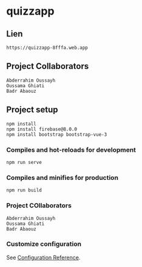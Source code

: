 # quizzapp

## Lien 
```
https://quizzapp-8fffa.web.app
```

## Project Collaborators
```
Abderrahim Oussayh
Oussama Ghiati
Badr Abaouz
```

## Project setup
```
npm install
npm install firebase@8.0.0
npm install bootstrap bootstrap-vue-3
```

### Compiles and hot-reloads for development
```
npm run serve
```

### Compiles and minifies for production
```
npm run build
```
### Project COllaborators
```
Abderrahim Oussayh
Oussama Ghiati
Badr Abaouz
```

### Customize configuration
See [Configuration Reference](https://cli.vuejs.org/config/).
